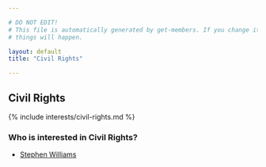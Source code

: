 ```yaml
---

# DO NOT EDIT!
# This file is automatically generated by get-members. If you change it, bad
# things will happen.

layout: default
title: "Civil Rights"

---
```


## Civil Rights

{% include interests/civil-rights.md %}

### Who is interested in Civil Rights?


* [Stephen Williams](/members/stephen-williams.html)
